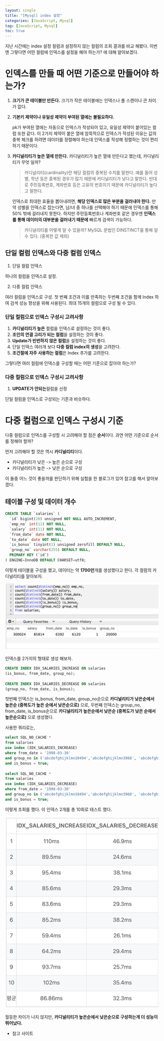 ```yaml
---
layout: single
title: "[Mysql] index 설정"
categories: [JavaScript, Mysql]
tag: [JavaScript, Mysql]
toc: true
---
```


지난 시간에는 index 설정 컬럼과 설정하지 않는 컬럼의 조회 결과를 비교 해봤다. 이번엔 그렇다면 어떤 컬럼에 인덱스를 설정을 해야 하는가? 에 대해 알아보겠다.

# 인덱스를 만들 때 어떤 기준으로 만들어야 하는가?

1. **크기가 큰 테이블만 만든다.**
   크기가 작은 테이블에는 인덱스나 풀 스캔이나 큰 차이가 없다.

2. **기본키 제약이나 유일성 제약이 부여된 열에는 불필요하다.**

   pk가 부여된 열에는 자동으로 인덱스가 작성되어 있고, 유일성 제약이 붙어있는 컬럼 또한 같다. 이 2가지 제약이 붙은 열에 암묵적으로 인덱스가 작성된 이유는 값의 중복 체크를 하려면 데이터를 정렬해야 하는데 인덱스를 작성해 정렬하는 것이 편리하기 때문이다.

3. **카디널리티가 높은 열에 만든다.**
   카디널리티가 높은 열에 만든다고 했는데, 카디널리티가 무엇 일까?

   > 카디널리티(cardinality)란 해당 컬럼의 중복된 수치를 말한다. 예를 들어 성별, 학년 등은 중복된 경우가 많기 때문에 카디널리티가 낮다고 말한다. 반대로 주민등록번호, 계좌번호 등은 고유의 번호이기 때문에 카디널리티가 높다고 말한다.

   인덱스로 최대한 효율을 뽑아내려면, **해당 인덱스로 많은 부분을 걸러내야 한다.** 만약 성별을 인덱스로 잡는다면, 남/녀 중 하나를 선택해야 하기 때문에 인덱스를 통해 50% 밖에 걸러내지 못한다. 하지만 주민등록번호나 계좌번호 같은 경우엔 **인덱스를 통해 데이터의 대부분을 걸러내기 때문에** 빠르게 검색이 가능하다.

   > 카디널리티를 어떻게 알 수 있을까? MySQL 문법인 DINSTINCT를 통해 알 수 있다. (중복한 값 제외)

## 단일 컬럼 인덱스와 다중 컬럼 인덱스

1. 단일 컬럼 인덱스

하나의 컬럼을 인덱스로 설정.

2. 다중 컬럼 인덱스

여러 컬럼을 인덱스로 구성. 첫 번째 조건과 이를 만족하는 두번째 조건을 함께 Index 하여 검색 성능 향상을 위해 사용된다. 최대 15개의 컬럼으로 구성 될 수 있다.

### 단일 컬럼으로 인덱스 구성시 고려사항

1. **카디널리티가 높은** 컬럼을 인덱스로 설정하는 것이 좋다.
2. **조인의 연결 고리가 되는 컬럼**을 설정하는 것이 좋다.
3. **Update가 빈번하지 않은 컬럼**을 설정하는 것이 좋다.
4. 단일 인덱스 여러개 보다 **다중 컬럼 index의 생성**을 고려한다.
5. **조건절에 자주 사용하는 컬럼**은 Index 추가를 고려한다.

그렇다면 여러 컬럼에 인덱스를 구성할 때는 어떤 기준으로 잡아야 하는가?

### 다중 컬럼으로 인덱스 구성시 고려사항

1. **UPDATE가 안되는**컬럼을 선정

단일 컬럼을 인덱스로 구성되는 기준과 비슷하다.

# 다중 컬럼으로 인덱스 구성시 기준

다중 컬럼으로 인덱스를 구성할 시 고려해야 할 점은 **순서**이다. 과연 어떤 기준으로 순서를 정해야 할까?

먼저 고려해야 할 것은 역시 **카디널리티**이다.

- 카디널리티가 낮은 -> 높은 순으로 구성
- 카디널리티가 높은 -> 낮은 순으로 구성

이 둘중 어느 것이 좋을까를 판단하기 위해 실험을 한 블로그가 있어 참고를 해서 알아보겠다.

## 테이블 구성 및 데이터 개수

```sql
CREATE TABLE `salaries` (
  `id` bigint(20) unsigned NOT NULL AUTO_INCREMENT,
  `emp_no` int(11) NOT NULL,
  `salary` int(11) NOT NULL,
  `from_date` date NOT NULL,
  `to_date` date NOT NULL,
  `is_bonus` tinyint(1) unsigned zerofill DEFAULT NULL,
  `group_no` varchar(255) DEFAULT NULL,
  PRIMARY KEY (`id`)
) ENGINE=InnoDB DEFAULT CHARSET=utf8;
```

이렇게 테이블을 구성을 했고, 데이터는 약 **1700만**개를 생성했다고 한다.
각 컬럼의 카디널리티를 알아보자.

<img src="/assets/images/index-11.png">

인덱스를 2가지의 형태로 생성 해보자.

```sql
CREATE INDEX IDX_SALARIES_INCREASE ON salaries
(is_bonus, from_date, group_no);

CREATE INDEX IDX_SALARIES_DECREASE ON salaries
(group_no, from_date, is_bonus);
```

첫번째 인덱스는 is_bonus, from_date, group_no순으로 **카디널리티가 낮은순에서 높은순 (중복도가 높은 순에서 낮은순으로)** 으로, 두번째 인덱스는 group_no, from_date, is_bonus순으로 **카디널리티가 높은순에서 낮은순 (중복도가 낮은 순에서 높은순으로)** 으로 생성했다.

사용한 쿼리로는,

```sql
select SQL_NO_CACHE *
from salaries
use index (IDX_SALARIES_INCREASE)
where from_date = '1998-03-30'
and group_no in ('abcdefghijklmn10494','abcdefghijklmn3968', 'abcdefghijklmn11322', 'abcdefghijklmn13902', 'abcdefghijklmn100', 'abcdefghijklmn10406')
and is_bonus = true;

select SQL_NO_CACHE *
from salaries
use index (IDX_SALARIES_DECREASE)
where from_date = '1998-03-30'
and group_no in ('abcdefghijklmn10494','abcdefghijklmn3968', 'abcdefghijklmn11322', 'abcdefghijklmn13902', 'abcdefghijklmn100', 'abcdefghijklmn10406')
and is_bonus = true;
```

이렇게 조회를 했다. 이 인덱스 2개를 총 10회로 테스트 했다.

<img src="/assets/images/index-12.png">

월등한 차이가 나지 않지만, **카디널리티가 높은순에서 낮은순으로 구성하는게 더 성능이 뛰어났다.**

- 참고 사이트
  <a href="https://jojoldu.tistory.com/243">
